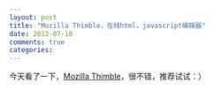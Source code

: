 ```yaml
---
layout: post
title: "Mozilla Thimble，在线html，javascript编辑器"
date: 2012-07-10
comments: true
categories: 
---
```

今天看了一下，<a href="https://thimble.webmaker.org/en-US/">Mozilla Thimble</a>，很不错，推荐试试：）<br /><blockquote></blockquote>